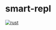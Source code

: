 # smart-repl
[![rust](https://github.com/tbuen/smart-repl/actions/workflows/rust.yml/badge.svg)](https://github.com/tbuen/smart-repl/actions/workflows/rust.yml)
